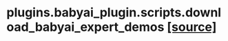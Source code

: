 # plugins.babyai_plugin.scripts.download_babyai_expert_demos [[source]](https://github.com/allenai/allenact/tree/master/plugins/babyai_plugin/scripts/download_babyai_expert_demos.py)

